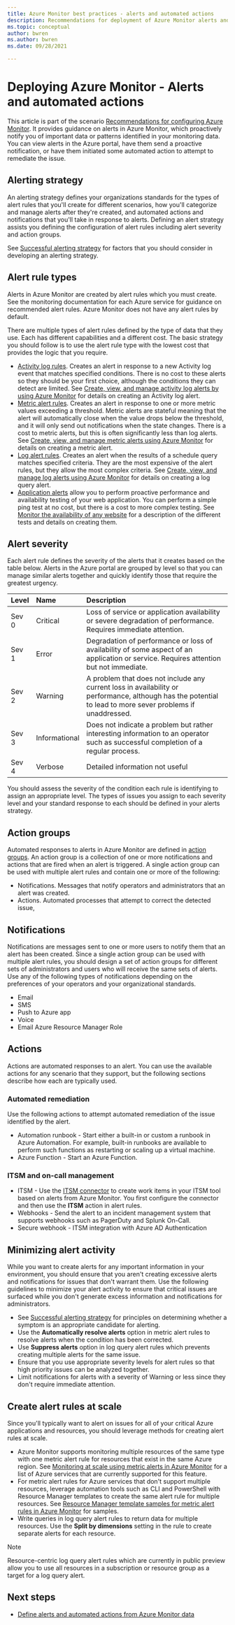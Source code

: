 ```yaml
---
title: Azure Monitor best practices - alerts and automated actions
description: Recommendations for deployment of Azure Monitor alerts and automated actions.
ms.topic: conceptual
author: bwren
ms.author: bwren
ms.date: 09/28/2021

---
```


# Deploying Azure Monitor - Alerts and automated actions
This article is part of the scenario [Recommendations for configuring Azure Monitor](deploy.md). It provides guidance on alerts in Azure Monitor, which proactively notify you of important data or patterns identified in your monitoring data. You can view alerts in the Azure portal, have them send a proactive notification, or have them initiated some automated action to attempt to remediate the issue. 
## Alerting strategy
An alerting strategy defines your organizations standards for the types of alert rules that you'll create for different scenarios, how you'll categorize and manage alerts after they're created, and automated actions and notifications that you'll take in response to alerts. Defining an alert strategy assists you defining the configuration of alert rules including alert severity and action groups.

See [Successful alerting strategy](/azure/cloud-adoption-framework/manage/monitor/alerting#successful-alerting-strategy) for factors that you should consider in developing an alerting strategy.


## Alert rule types
Alerts in Azure Monitor are created by alert rules which you must create. See the monitoring documentation for each Azure service for guidance on recommended alert rules. Azure Monitor does not have any alert rules by default. 

There are multiple types of alert rules defined by the type of data that they use. Each has different capabilities and a different cost. The basic strategy you should follow is to use the alert rule type with the lowest cost that provides the logic that you require.

- [Activity log rules](alerts/activity-log-alerts.md). Creates an alert in response to a new Activity log event that matches specified conditions. There is no cost to these alerts so they should be your first choice, although the conditions they can detect are limited. See [Create, view, and manage activity log alerts by using Azure Monitor](alerts/alerts-activity-log.md) for details on creating an Activity log alert.
- [Metric alert rules](alerts/alerts-metric-overview.md). Creates an alert in response to one or more metric values exceeding a threshold. Metric alerts are stateful meaning that the alert will automatically close when the value drops below the threshold, and it will only send out notifications when the state changes. There is a cost to metric alerts, but this is often significantly less than log alerts. See [Create, view, and manage metric alerts using Azure Monitor](alerts/alerts-metric.md) for details on creating a metric alert.
- [Log alert rules](alerts/alerts-unified-log.md). Creates an alert when the results of a schedule query matches specified criteria. They are the most expensive of the alert rules, but they allow the most complex criteria. See [Create, view, and manage log alerts using Azure Monitor](alerts/alerts-log.md) for details on creating a log query alert.
- [Application alerts](app/monitor-web-app-availability.md) allow you to perform proactive performance and availability testing of your web application. You can perform a simple ping test at no cost, but there is a cost to more complex testing. See [Monitor the availability of any website](app/monitor-web-app-availability.md) for a description of the different tests and details on creating them.

## Alert severity
Each alert rule defines the severity of the alerts that it creates based on the table below. Alerts in the Azure portal are grouped by level so that you can manage similar alerts together and quickly identify those that require the greatest urgency.

| Level | Name | Description |
|:---|:---|:---|
| Sev 0 | Critical  | Loss of service or application availability or severe degradation of performance. Requires immediate attention. |
| Sev 1 | Error  | Degradation of performance or loss of availability of some aspect of an application or service. Requires attention but not immediate. |
| Sev 2 | Warning | A problem that does not include any current loss in availability or performance, although has the potential to lead to more sever problems if unaddressed. |
| Sev 3 | Informational | Does not indicate a problem but rather interesting information to an operator such as successful completion of a regular process. |
| Sev 4 | Verbose | Detailed information not useful 

You should assess the severity of the condition each rule is identifying to assign an appropriate level. The types of issues you assign to each severity level and your standard response to each should be defined in your alerts strategy. 

## Action groups
Automated responses to alerts in Azure Monitor are defined in [action groups](alerts/action-groups.md). An action group is a collection of one or more notifications and actions that are fired when an alert is triggered. A single action group can be used with multiple alert rules and contain one or more of the following:

- Notifications. Messages that notify operators and administrators that an alert was created.
- Actions. Automated processes that attempt to correct the detected issue, 
## Notifications
Notifications are messages sent to one or more users to notify them that an alert has been created. Since a single action group can be used with multiple alert rules, you should design a set of action groups for different sets of administrators and users who will receive the same sets of alerts. Use any of the following types of notifications depending on the preferences of your operators and your organizational standards.

- Email
- SMS
- Push to Azure app
- Voice
- Email Azure Resource Manager Role

## Actions
Actions are automated responses to an alert. You can use the available actions for any scenario that they support, but the following sections describe how each are typically used.

### Automated remediation
Use the following actions to attempt automated remediation of the issue identified by the alert. 

- Automation runbook - Start either a built-in or custom a runbook in Azure Automation. For example, built-in runbooks are available to perform such functions as restarting or scaling up a virtual machine.
- Azure Function - Start an Azure Function.


### ITSM and on-call management

- ITSM - Use the [ITSM connector]() to create work items in your ITSM tool based on alerts from Azure Monitor. You first configure the connector and then use the **ITSM** action in alert rules.
- Webhooks - Send the alert to an incident management system that supports webhooks such as PagerDuty and Splunk On-Call.
- Secure webhook - ITSM integration with Azure AD Authentication


## Minimizing alert activity
While you want to create alerts for any important information in your environment, you should ensure that you aren't creating excessive alerts and notifications for issues that don't warrant them. Use the following guidelines to minimize your alert activity to ensure that critical issues are surfaced while you don't generate excess information and notifications for administrators. 

- See [Successful alerting strategy](/azure/cloud-adoption-framework/manage/monitor/alerting#successful-alerting-strategy) for principles on determining whether a symptom is an appropriate candidate for alerting.
- Use the **Automatically resolve alerts** option in metric alert rules to resolve alerts when the condition has been corrected.
- Use **Suppress alerts** option in log query alert rules which prevents creating multiple alerts for the same issue.
- Ensure that you use appropriate severity levels for alert rules so that high priority issues can be analyzed together.
- Limit notifications for alerts with a severity of Warning or less since they don't require immediate attention.

## Create alert rules at scale
Since you'll typically want to alert on issues for all of your critical Azure applications and resources, you should leverage methods for creating alert rules at scale.

- Azure Monitor supports monitoring multiple resources of the same type with one metric alert rule for resources that exist in the same Azure region. See [Monitoring at scale using metric alerts in Azure Monitor](alerts/alerts-metric-overview.md#monitoring-at-scale-using-metric-alerts-in-azure-monitor) for a list of Azure services that are currently supported for this feature.
- For metric alert rules for Azure services that don't support multiple resources, leverage automation tools such as CLI and PowerShell with Resource Manager templates to create the same alert rule for multiple resources. See [Resource Manager template samples for metric alert rules in Azure Monitor](alerts/resource-manager-alerts-metric.md) for samples.
- Write queries in log query alert rules to return data for multiple resources. Use the **Split by dimensions** setting in the rule to create separate alerts for each resource.


> [!NOTE]
> Resource-centric log query alert rules which are currently in public preview allow you to use all resources in a subscription or resource group as a target for a log query alert. 

## Next steps

- [Define alerts and automated actions from Azure Monitor data](best-practices-alerts.md)